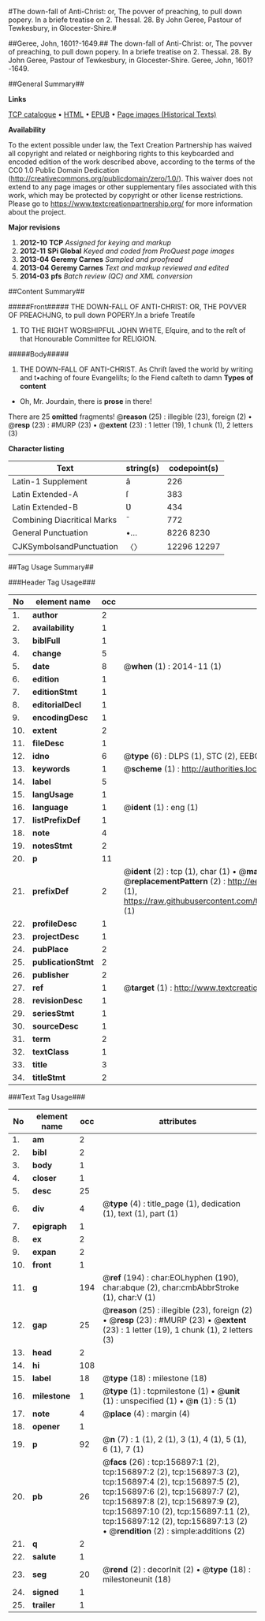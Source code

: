 #The down-fall of Anti-Christ: or, The povver of preaching, to pull down popery. In a briefe treatise on 2. Thessal. 28. By John Geree, Pastour of Tewkesbury, in Glocester-Shire.#

##Geree, John, 1601?-1649.##
The down-fall of Anti-Christ: or, The povver of preaching, to pull down popery. In a briefe treatise on 2. Thessal. 28. By John Geree, Pastour of Tewkesbury, in Glocester-Shire.
Geree, John, 1601?-1649.

##General Summary##

**Links**

[TCP catalogue](http://www.ota.ox.ac.uk/tcp/)  • 
[HTML](http://tei.it.ox.ac.uk/tcp/Texts-HTML/free/A85/A85941.html)  • 
[EPUB](http://tei.it.ox.ac.uk/tcp/Texts-EPUB/free/A85/A85941.epub) • 
[Page images (Historical Texts)](https://historicaltexts.jisc.ac.uk/eebo-99860772e)

**Availability**

To the extent possible under law, the Text Creation Partnership has waived all copyright and related or neighboring rights to this keyboarded and encoded edition of the work described above, according to the terms of the CC0 1.0 Public Domain Dedication (http://creativecommons.org/publicdomain/zero/1.0/). This waiver does not extend to any page images or other supplementary files associated with this work, which may be protected by copyright or other license restrictions. Please go to https://www.textcreationpartnership.org/ for more information about the project.

**Major revisions**

1. __2012-10__ __TCP__ *Assigned for keying and markup*
1. __2012-11__ __SPi Global__ *Keyed and coded from ProQuest page images*
1. __2013-04__ __Geremy Carnes__ *Sampled and proofread*
1. __2013-04__ __Geremy Carnes__ *Text and markup reviewed and edited*
1. __2014-03__ __pfs__ *Batch review (QC) and XML conversion*

##Content Summary##

#####Front#####
THE DOWN-FALL OF ANTI-CHRIST: OR, THE POVVER OF PREACHJNG, to pull down POPERY.In a briefe Treatiſe 
1. TO THE RIGHT WORSHIPFUL JOHN WHITE, Eſquire, and to the reſt of that Honourable Committee for RELIGION.

#####Body#####

1. THE DOWN-FALL OF ANTI-CHRIST.
As Chriſt ſaved the world by writing and t•aching of foure Evangeliſts; ſo the Fiend caſteth to damn
**Types of content**

  * Oh, Mr. Jourdain, there is **prose** in there!

There are 25 **omitted** fragments! 
 @__reason__ (25) : illegible (23), foreign (2)  •  @__resp__ (23) : #MURP (23)  •  @__extent__ (23) : 1 letter (19), 1 chunk (1), 2 letters (3)

**Character listing**


|Text|string(s)|codepoint(s)|
|---|---|---|
|Latin-1 Supplement|â|226|
|Latin Extended-A|ſ|383|
|Latin Extended-B|Ʋ|434|
|Combining             Diacritical Marks|̄|772|
|General Punctuation|•…|8226 8230|
|CJKSymbolsandPunctuation|〈〉|12296 12297|

##Tag Usage Summary##

###Header Tag Usage###

|No|element name|occ|attributes|
|---|---|---|---|
|1.|__author__|2||
|2.|__availability__|1||
|3.|__biblFull__|1||
|4.|__change__|5||
|5.|__date__|8| @__when__ (1) : 2014-11 (1)|
|6.|__edition__|1||
|7.|__editionStmt__|1||
|8.|__editorialDecl__|1||
|9.|__encodingDesc__|1||
|10.|__extent__|2||
|11.|__fileDesc__|1||
|12.|__idno__|6| @__type__ (6) : DLPS (1), STC (2), EEBO-CITATION (1), PROQUEST (1), VID (1)|
|13.|__keywords__|1| @__scheme__ (1) : http://authorities.loc.gov/ (1)|
|14.|__label__|5||
|15.|__langUsage__|1||
|16.|__language__|1| @__ident__ (1) : eng (1)|
|17.|__listPrefixDef__|1||
|18.|__note__|4||
|19.|__notesStmt__|2||
|20.|__p__|11||
|21.|__prefixDef__|2| @__ident__ (2) : tcp (1), char (1)  •  @__matchPattern__ (2) : ([0-9\-]+):([0-9IVX]+) (1), (.+) (1)  •  @__replacementPattern__ (2) : http://eebo.chadwyck.com/downloadtiff?vid=$1&page=$2 (1), https://raw.githubusercontent.com/textcreationpartnership/Texts/master/tcpchars.xml#$1 (1)|
|22.|__profileDesc__|1||
|23.|__projectDesc__|1||
|24.|__pubPlace__|2||
|25.|__publicationStmt__|2||
|26.|__publisher__|2||
|27.|__ref__|1| @__target__ (1) : http://www.textcreationpartnership.org/docs/. (1)|
|28.|__revisionDesc__|1||
|29.|__seriesStmt__|1||
|30.|__sourceDesc__|1||
|31.|__term__|2||
|32.|__textClass__|1||
|33.|__title__|3||
|34.|__titleStmt__|2||


###Text Tag Usage###

|No|element name|occ|attributes|
|---|---|---|---|
|1.|__am__|2||
|2.|__bibl__|2||
|3.|__body__|1||
|4.|__closer__|1||
|5.|__desc__|25||
|6.|__div__|4| @__type__ (4) : title_page (1), dedication (1), text (1), part (1)|
|7.|__epigraph__|1||
|8.|__ex__|2||
|9.|__expan__|2||
|10.|__front__|1||
|11.|__g__|194| @__ref__ (194) : char:EOLhyphen (190), char:abque (2), char:cmbAbbrStroke (1), char:V (1)|
|12.|__gap__|25| @__reason__ (25) : illegible (23), foreign (2)  •  @__resp__ (23) : #MURP (23)  •  @__extent__ (23) : 1 letter (19), 1 chunk (1), 2 letters (3)|
|13.|__head__|2||
|14.|__hi__|108||
|15.|__label__|18| @__type__ (18) : milestone (18)|
|16.|__milestone__|1| @__type__ (1) : tcpmilestone (1)  •  @__unit__ (1) : unspecified (1)  •  @__n__ (1) : 5 (1)|
|17.|__note__|4| @__place__ (4) : margin (4)|
|18.|__opener__|1||
|19.|__p__|92| @__n__ (7) : 1 (1), 2 (1), 3 (1), 4 (1), 5 (1), 6 (1), 7 (1)|
|20.|__pb__|26| @__facs__ (26) : tcp:156897:1 (2), tcp:156897:2 (2), tcp:156897:3 (2), tcp:156897:4 (2), tcp:156897:5 (2), tcp:156897:6 (2), tcp:156897:7 (2), tcp:156897:8 (2), tcp:156897:9 (2), tcp:156897:10 (2), tcp:156897:11 (2), tcp:156897:12 (2), tcp:156897:13 (2)  •  @__rendition__ (2) : simple:additions (2)|
|21.|__q__|2||
|22.|__salute__|1||
|23.|__seg__|20| @__rend__ (2) : decorInit (2)  •  @__type__ (18) : milestoneunit (18)|
|24.|__signed__|1||
|25.|__trailer__|1||
